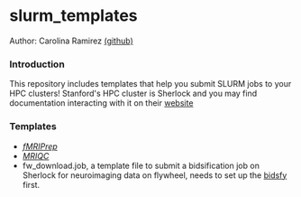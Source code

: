 # slurm_templates

Author: Carolina Ramirez [(github)](https://github.com/carolinarsm)

### Introduction

This repository includes templates that help you submit SLURM jobs to your HPC clusters! Stanford's HPC cluster is Sherlock and you may find documentation interacting with it on their [website](https://www.sherlock.stanford.edu/docs/overview/introduction/)

### Templates

- [*fMRIPrep*](https://fmriprep.org/en/stable)
- [*MRIQC*](https://mriqc.readthedocs.io/en/stable/)
- fw_download.job, a template file to submit a bidsification job on Sherlock for neuroimaging data on flywheel, needs to set up the [bidsfy](https://github.com/WilliamsPANLab/bidsify) first.
